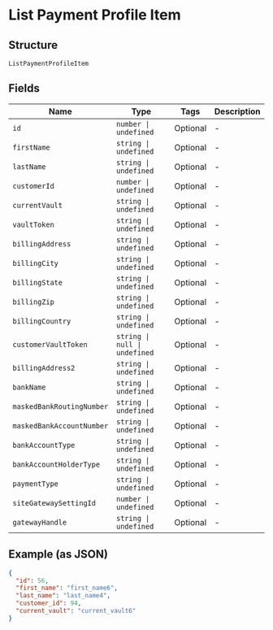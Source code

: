 
# List Payment Profile Item

## Structure

`ListPaymentProfileItem`

## Fields

| Name | Type | Tags | Description |
|  --- | --- | --- | --- |
| `id` | `number \| undefined` | Optional | - |
| `firstName` | `string \| undefined` | Optional | - |
| `lastName` | `string \| undefined` | Optional | - |
| `customerId` | `number \| undefined` | Optional | - |
| `currentVault` | `string \| undefined` | Optional | - |
| `vaultToken` | `string \| undefined` | Optional | - |
| `billingAddress` | `string \| undefined` | Optional | - |
| `billingCity` | `string \| undefined` | Optional | - |
| `billingState` | `string \| undefined` | Optional | - |
| `billingZip` | `string \| undefined` | Optional | - |
| `billingCountry` | `string \| undefined` | Optional | - |
| `customerVaultToken` | `string \| null \| undefined` | Optional | - |
| `billingAddress2` | `string \| undefined` | Optional | - |
| `bankName` | `string \| undefined` | Optional | - |
| `maskedBankRoutingNumber` | `string \| undefined` | Optional | - |
| `maskedBankAccountNumber` | `string \| undefined` | Optional | - |
| `bankAccountType` | `string \| undefined` | Optional | - |
| `bankAccountHolderType` | `string \| undefined` | Optional | - |
| `paymentType` | `string \| undefined` | Optional | - |
| `siteGatewaySettingId` | `number \| undefined` | Optional | - |
| `gatewayHandle` | `string \| undefined` | Optional | - |

## Example (as JSON)

```json
{
  "id": 56,
  "first_name": "first_name6",
  "last_name": "last_name4",
  "customer_id": 94,
  "current_vault": "current_vault6"
}
```

